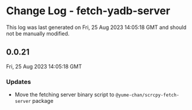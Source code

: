 # Change Log - fetch-yadb-server

This log was last generated on Fri, 25 Aug 2023 14:05:18 GMT and should not be manually modified.

## 0.0.21
Fri, 25 Aug 2023 14:05:18 GMT

### Updates

- Move the fetching server binary script to `@yume-chan/scrcpy-fetch-server` package

